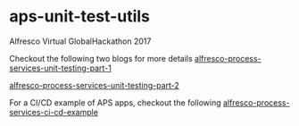 # aps-unit-test-utils
Alfresco Virtual GlobalHackathon 2017

Checkout the following two blogs for more details
[alfresco-process-services-unit-testing-part-1](https://community.alfresco.com/community/bpm/blog/2017/10/13/alfresco-process-services-unit-testing-i)

[alfresco-process-services-unit-testing-part-2](https://community.alfresco.com/community/bpm/blog/2017/10/13/alfresco-process-services-unit-testing-ii)

For a CI/CD example of APS apps, checkout the following
[alfresco-process-services-ci-cd-example](https://community.alfresco.com/community/bpm/blog/2017/10/11/cicd-example-for-alfresco-process-services-applications)

